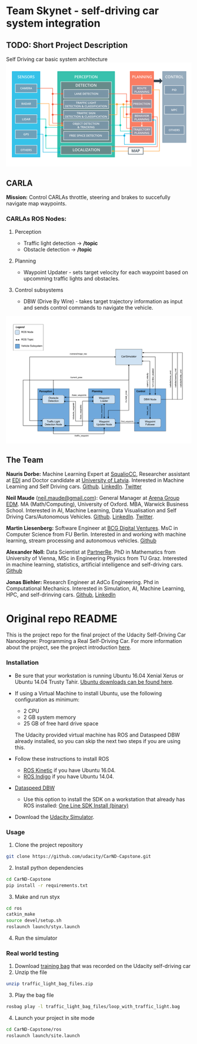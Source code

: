 # Team Skynet - self-driving car system integration

## TODO: Short Project Description

Self Driving car basic system architecture
![general-system-arch](imgs/system_arch.png)

## CARLA

__Mission:__ Control CARLAs throttle, steering and brakes to succefully navigate map waypoints.

### CARLAs ROS Nodes:

1. Perception
    
    * Traffic light detection -> __/topic__
    * Obstacle detection -> __/topic__

2. Planning

    * Waypoint Updater - sets target velocity for each waypoint based on upcomming traffic lights and obstacles.

3. Control subsystems

    * DBW (Drive By Wire) - takes target trajectory information as input and sends control commands to navigate the vehicle.

![carla-ros-graph-v2](imgs/carla-ros-graph-v2.png)

## The Team

__Nauris Dorbe:__ Machine Learning Expert at [SqualioCC](http://squaliocc.com/en), Researcher assistant at [EDI](http://edi.lv/en/home/) and Doctor candidate at [University of Latvia](https://www.lu.lv/eng/). Interested in Machine Learning and Self Driving cars. [Github](https://github.com/Naurislv). [LinkedIn](https://www.linkedin.com/in/naurisdorbe). [Twitter](https://twitter.com/NaurisDorbe)

__Neil Maude__ (<neil.maude@gmail.com>): General Manager at [Arena Group EDM](http://www.arenagroup.net/).  MA (Math/Computing), University of Oxford. MBA, Warwick Business School. Interested in AI, Machine Learning, Data Visualisation and Self Driving Cars/Autonomous Vehicles. [Github](https://github.com/NeilMaude). [LinkedIn](https://www.linkedin.com/in/neilmaude). [Twitter](https://twitter.com/nmaude2006).

__Martin Liesenberg:__ Software Engineer at [BCG Digital Ventures](https://bcgdv.com/). MsC in Computer Science from FU Berlin. Interested in and working with machine learning, stream processing and autonomous vehicles. [Github](https://github.com/mliesenberg)

__Alexander Noll:__ Data Scientist at [PartnerRe](http://partnerre.com/). PhD in Mathematics from University of Vienna, MSc in Engineering Physics from TU Graz. Interested in machine learning, statistics, artificial intelligence and self-driving cars. [Github](https://github.com/NOllAl)

__Jonas Biehler:__ Research Engineer at AdCo Engineering. Phd in Computational Mechanics. Interested in Simulation, AI, Machine Learning, HPC, and self-drinving cars. [Github](https://github.com/jbi35), [LinkedIn](https://www.linkedin.com/in/jonas-biehler-82138a9a/)

# Original repo README

This is the project repo for the final project of the Udacity Self-Driving Car Nanodegree: Programming a Real Self-Driving Car. For more information about the project, see the project introduction [here](https://classroom.udacity.com/nanodegrees/nd013/parts/6047fe34-d93c-4f50-8336-b70ef10cb4b2/modules/e1a23b06-329a-4684-a717-ad476f0d8dff/lessons/462c933d-9f24-42d3-8bdc-a08a5fc866e4/concepts/5ab4b122-83e6-436d-850f-9f4d26627fd9).

### Installation 

* Be sure that your workstation is running Ubuntu 16.04 Xenial Xerus or Ubuntu 14.04 Trusty Tahir. [Ubuntu downloads can be found here](https://www.ubuntu.com/download/desktop). 
* If using a Virtual Machine to install Ubuntu, use the following configuration as minimum:
  * 2 CPU
  * 2 GB system memory
  * 25 GB of free hard drive space
  
  The Udacity provided virtual machine has ROS and Dataspeed DBW already installed, so you can skip the next two steps if you are using this.

* Follow these instructions to install ROS
  * [ROS Kinetic](http://wiki.ros.org/kinetic/Installation/Ubuntu) if you have Ubuntu 16.04.
  * [ROS Indigo](http://wiki.ros.org/indigo/Installation/Ubuntu) if you have Ubuntu 14.04.
* [Dataspeed DBW](https://bitbucket.org/DataspeedInc/dbw_mkz_ros)
  * Use this option to install the SDK on a workstation that already has ROS installed: [One Line SDK Install (binary)](https://bitbucket.org/DataspeedInc/dbw_mkz_ros/src/81e63fcc335d7b64139d7482017d6a97b405e250/ROS_SETUP.md?fileviewer=file-view-default)
* Download the [Udacity Simulator](https://github.com/udacity/CarND-Capstone/releases/tag/v1.2).

### Usage

1. Clone the project repository
```bash
git clone https://github.com/udacity/CarND-Capstone.git
```

2. Install python dependencies
```bash
cd CarND-Capstone
pip install -r requirements.txt
```
3. Make and run styx
```bash
cd ros
catkin_make
source devel/setup.sh
roslaunch launch/styx.launch
```
4. Run the simulator

### Real world testing
1. Download [training bag](https://drive.google.com/file/d/0B2_h37bMVw3iYkdJTlRSUlJIamM/view?usp=sharing) that was recorded on the Udacity self-driving car
2. Unzip the file
```bash
unzip traffic_light_bag_files.zip
```
3. Play the bag file
```bash
rosbag play -l traffic_light_bag_files/loop_with_traffic_light.bag
```
4. Launch your project in site mode
```bash
cd CarND-Capstone/ros
roslaunch launch/site.launch
```

